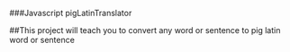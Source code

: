 ###Javascript pigLatinTranslator


##This project will teach you to convert any word or sentence to pig latin word or sentence

